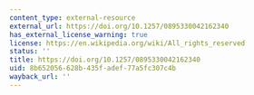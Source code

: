```yaml
---
content_type: external-resource
external_url: https://doi.org/10.1257/0895330042162340
has_external_license_warning: true
license: https://en.wikipedia.org/wiki/All_rights_reserved
status: ''
title: https://doi.org/10.1257/0895330042162340
uid: 8b652056-628b-435f-adef-77a5fc307c4b
wayback_url: ''
---
```

